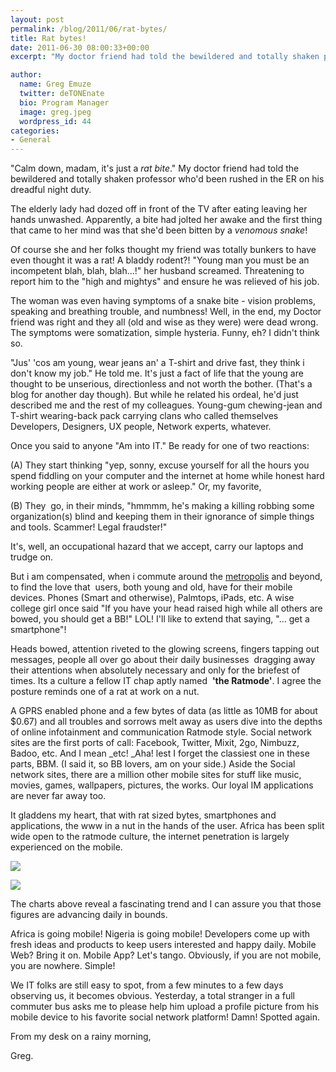 ```yaml
---
layout: post
permalink: /blog/2011/06/rat-bytes/
title: Rat bytes!
date: 2011-06-30 08:00:33+00:00
excerpt: "My doctor friend had told the bewildered and totally shaken professor who'd been rushed in the ER on his dreadful night duty..."

author:
  name: Greg Emuze
  twitter: deTONEnate
  bio: Program Manager
  image: greg.jpeg
  wordpress_id: 44
categories:
- General
---
```



"Calm down, madam, it's just a _rat bite_." My doctor friend had told the bewildered and totally shaken professor who'd been rushed in the ER on his dreadful night duty.

The elderly lady had dozed off in front of the TV after eating leaving her hands unwashed. Apparently, a bite had jolted her awake and the first thing that came to her mind was that she'd been bitten by a _venomous snake_!

Of course she and her folks thought my friend was totally bunkers to have even thought it was a rat! A bladdy rodent?! "Young man you must be an incompetent blah, blah, blah...!" her husband screamed. Threatening to report him to the "high and mightys" and ensure he was relieved of his job.

The woman was even having symptoms of a snake bite - vision problems, speaking and breathing trouble, and numbness! Well, in the end, my Doctor friend was right and they all (old and wise as they were) were dead wrong. The symptoms were somatization, simple hysteria. Funny, eh? I didn't think so.

"Jus' 'cos am young, wear jeans an' a T-shirt and drive fast, they think i don't know my job." He told me. It's just a fact of life that the young are thought to be unserious, directionless and not worth the bother. (That's a blog for another day though). But while he related his ordeal, he'd just described me and the rest of my colleagues. Young-gum chewing-jean and T-shirt wearing-back pack carrying clans who called themselves Developers, Designers, UX people, Network experts, whatever.

Once you said to anyone "Am into IT." Be ready for one of two reactions:

(A) They start thinking "yep, sonny, excuse yourself for all the hours you spend fiddling on your computer and the internet at home while honest hard working people are either at work or asleep." Or, my favorite,

(B) They  go, in their minds, "hmmmm, he's making a killing robbing some organization(s) blind and keeping them in their ignorance of simple things and tools. Scammer! Legal fraudster!"

It's, well, an occupational hazard that we accept, carry our laptops and trudge on.

But i am compensated, when i commute around the [metropolis](http://en.wikipedia.org/wiki/Lagos) and beyond, to find the love that  users, both young and old, have for their mobile devices. Phones (Smart and otherwise), Palmtops, iPads, etc. A wise college girl once said "If you have your head raised high while all others are bowed, you should get a BB!" LOL! I'll like to extend that saying, "... get a smartphone"!

Heads bowed, attention riveted to the glowing screens, fingers tapping out messages, people all over go about their daily businesses  dragging away their attentions when absolutely necessary and only for the briefest of times. Its a culture a fellow IT chap aptly named  **'the Ratmode'**. I agree the posture reminds one of a rat at work on a nut.

A GPRS enabled phone and a few bytes of data (as little as 10MB for about $0.67) and all troubles and sorrows melt away as users dive into the depths of online infotainment and communication Ratmode style. Social network sites are the first ports of call: Facebook, Twitter, Mixit, 2go, Nimbuzz, Badoo, etc. And I mean _etc! _Aha! lest I forget the classiest one in these parts, BBM. (I said it, so BB lovers, am on your side.) Aside the Social network sites, there are a million other mobile sites for stuff like music, movies, games, wallpapers, pictures, the works. Our loyal IM applications are never far away too.

It gladdens my heart, that with rat sized bytes, smartphones and applications, the www in a nut in the hands of the user. Africa has been split wide open to the ratmode culture, the internet penetration is largely experienced on the mobile.



[![](http://www.timbaobjects.com/wp-content/uploads/2011/06/mobil-subscriptions-africa-by-country-500x263-e1309345999978.png)](http://www.timbaobjects.com/blog/2011/06/rat-bytes/mobil-subscriptions-africa-by-country-500x263/)



[![](http://www.timbaobjects.com/wp-content/uploads/2011/06/internet-growth-country-africa-500x258-e1309346260433.png)](http://www.timbaobjects.com/blog/2011/06/rat-bytes/internet-growth-country-africa-500x258/)



The charts above reveal a fascinating trend and I can assure you that those figures are advancing daily in bounds.

Africa is going mobile! Nigeria is going mobile! Developers come up with fresh ideas and products to keep users interested and happy daily. Mobile Web? Bring it on. Mobile App? Let's tango. Obviously, if you are not mobile, you are nowhere. Simple!

We IT folks are still easy to spot, from a few minutes to a few days observing us, it becomes obvious. Yesterday, a total stranger in a full commuter bus asks me to please help him upload a profile picture from his mobile device to his favorite social network platform! Damn! Spotted again.

From my desk on a rainy morning,

Greg.
